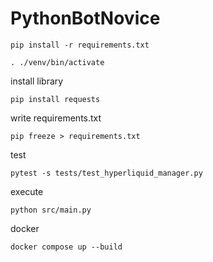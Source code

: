 # PythonBotNovice

```
pip install -r requirements.txt
```

```
. ./venv/bin/activate
```

install library

```
pip install requests
```

write requirements.txt

```
pip freeze > requirements.txt
```

test

```
pytest -s tests/test_hyperliquid_manager.py
```

execute

```
python src/main.py
```

docker

```
docker compose up --build
```
